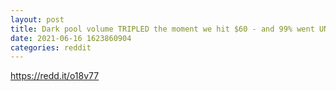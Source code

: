 ```yaml
--- 
layout: post 
title: Dark pool volume TRIPLED the moment we hit $60 - and 99% went UNREPORTED. They are PETRIFIED of $60+ consolidation. NO ONE is selling. 
date: 2021-06-16 1623860904 
categories: reddit 
--- 
```

https://redd.it/o18v77